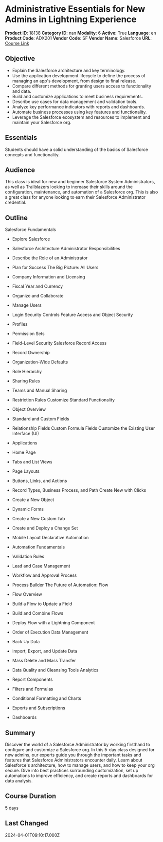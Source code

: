 # Administrative Essentials for New Admins in Lightning Experience

**Product ID**: 18138
**Category ID**: nan
**Modality**: 6
**Active**: True
**Language**: en
**Product Code**: ADX201
**Vendor Code**: SF
**Vendor Name**: Salesforce
**URL**: [Course Link](https://www.fastlaneus.com/course/salesforce-adx201)

## Objective
- Explain the Salesforce architecture and key terminology.
- Use the application development lifecycle to define the process of managing an app's development, from design to final release.
- Compare different methods for granting users access to functionality and data.
- Build and customize applications to meet business requirements.
- Describe use cases for data management and validation tools.
- Analyze key performance indicators with reports and dashboards.
- Automate business processes using key features and functionality.
- Leverage the Salesforce ecosystem and resources to implement and maintain your Salesforce org.

## Essentials
Students should have a solid understanding of the basics of Salesforce concepts and functionality.

## Audience
This class is ideal for new and beginner Salesforce System Administrators, as well as Trailblazers looking to increase their skills around the configuration, maintenance, and automation of a Salesforce org. This is also a great class for anyone looking to earn their Salesforce Administrator credential.

## Outline
Salesforce Fundamentals



- Explore Salesforce
- Salesforce Architecture
Administrator Responsibilities



- Describe the Role of an Administrator
- Plan for Success
The Big Picture: All Users



- Company Information and Licensing
- Fiscal Year and Currency
- Organize and Collaborate
- Manage Users
- Login Security Controls
Feature Access and Object Security



- Profiles
- Permission Sets
- Field-Level Security
Salesforce Record Access



- Record Ownership
- Organization-Wide Defaults
- Role Hierarchy
- Sharing Rules
- Teams and Manual Sharing
- Restriction Rules
Customize Standard Functionality



- Object Overview
- Standard and Custom Fields
- Relationship Fields Custom Formula Fields
Customize the Existing User Interface (UI)



- Applications
- Home Page
- Tabs and List Views
- Page Layouts
- Buttons, Links, and Actions
- Record Types, Business Process, and Path
Create New with Clicks



- Create a New Object
- Dynamic Forms
- Create a New Custom Tab
- Create and Deploy a Change Set
- Mobile Layout
Declarative Automation



- Automation Fundamentals
- Validation Rules
- Lead and Case Management
- Workflow and Approval Process
- Process Builder
The Future of Automation: Flow



- Flow Overview
- Build a Flow to Update a Field
- Build and Combine Flows
- Deploy Flow with a Lightning Component
- Order of Execution
Data Management



- Back Up Data
- Import, Export, and Update Data
- Mass Delete and Mass Transfer
- Data Quality and Cleansing Tools
Analytics



- Report Components
- Filters and Formulas
- Conditional Formatting and Charts
- Exports and Subscriptions
- Dashboards

## Summary
Discover the world of a Salesforce Administrator by working firsthand to configure and customize a Salesforce org. In this 5-day class designed for new admins, our experts guide you through the important tasks and features that Salesforce Administrators encounter daily. Learn about Salesforce's architecture, how to manage users, and how to keep your org secure. Dive into best practices surrounding customization, set up automations to improve efficiency, and create reports and dashboards for data analysis.

## Course Duration
5 days

## Last Changed
2024-04-01T09:10:17.000Z
